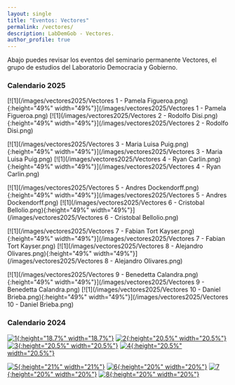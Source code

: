 ```yaml
---
layout: single
title: "Eventos: Vectores"
permalink: /vectores/
description: LabDemGob - Vectores.
author_profile: true
---
```



Abajo puedes revisar los eventos del seminario permanente Vectores, el grupo de estudios del Laboratorio Democracia y Gobierno.


### Calendario 2025

[![1](/images/vectores2025/Vectores 1 - Pamela Figueroa.png){:height="49%" width="49%"}](/images/vectores2025/Vectores 1 - Pamela Figueroa.png) [![1](/images/vectores2025/Vectores 2 - Rodolfo Disi.png){:height="49%" width="49%"}](/images/vectores2025/Vectores 2 - Rodolfo Disi.png)  

[![1](/images/vectores2025/Vectores 3 - Maria Luisa Puig.png){:height="49%" width="49%"}](/images/vectores2025/Vectores 3 - Maria Luisa Puig.png) [![1](/images/vectores2025/Vectores 4 - Ryan Carlin.png){:height="49%" width="49%"}](/images/vectores2025/Vectores 4 - Ryan Carlin.png)  

[![1](/images/vectores2025/Vectores 5 - Andres Dockendorff.png){:height="49%" width="49%"}](/images/vectores2025/Vectores 5 - Andres Dockendorff.png)  [![1](/images/vectores2025/Vectores 6 - Cristobal Bellolio.png){:height="49%" width="49%"}](/images/vectores2025/Vectores 6 - Cristobal Bellolio.png) 

[![1](/images/vectores2025/Vectores 7 - Fabian Tort Kayser.png){:height="49%" width="49%"}](/images/vectores2025/Vectores 7 - Fabian Tort Kayser.png)  [![1](/images/vectores2025/Vectores 8 - Alejandro Olivares.png){:height="49%" width="49%"}](/images/vectores2025/Vectores 8 - Alejandro Olivares.png) 

[![1](/images/vectores2025/Vectores 9 - Benedetta Calandra.png){:height="49%" width="49%"}](/images/vectores2025/Vectores 9 - Benedetta Calandra.png)  [![1](/images/vectores2025/Vectores 10 - Daniel Brieba.png){:height="49%" width="49%"}](/images/vectores2025/Vectores 10 - Daniel Brieba.png) 



### Calendario 2024

[![1](/vectores/2024-01.png){:height="18.7%" width="18.7%"}](/vectores/2024-01.png) [![2](/vectores/20240508.png){:height="20.5%" width="20.5%"}](/vectores/20240508.png) [![3](/vectores/20240529.png){:height="20.5%" width="20.5%"}](/vectores/20240529.png) [![4](/vectores/20240605.png){:height="20.5%" width="20.5%"}](/vectores/20240605.png)

[![5](/vectores/20240612.png){:height="21%" width="21%"}](/vectores/20240612.png) [![6](/vectores/20240627.png){:height="20%" width="20%"}](/vectores/20240627.png) [![7](/vectores/20240703.png){:height="20%" width="20%"}](/vectores/20240703.png) [![8](/vectores/20240711.png){:height="20%" width="20%"}](/vectores/20240711.png)
